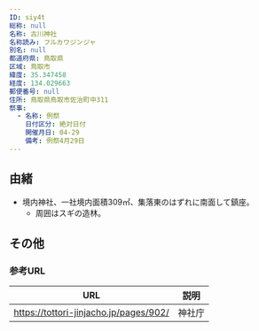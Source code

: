 ```yaml
---
ID: siy4t
総称: null
名称: 古川神社
名称読み: フルカワジンジャ
別名: null
都道府県: 鳥取県
区域: 鳥取市
緯度: 35.347458
経度: 134.029663
郵便番号: null
住所: 鳥取県鳥取市佐治町中311
祭事:
  - 名称: 例祭
    日付区分: 絶対日付
    開催月日: 04-29
    備考: 例祭4月29日
---
```


## 由緒

- 境内神社、一社境内面積309㎡、集落東のはずれに南面して鎮座。
  - 周囲はスギの造林。

## その他

### 参考URL

| URL                                    | 説明   |
| -------------------------------------- | ------ |
| https://tottori-jinjacho.jp/pages/902/ | 神社庁 |

